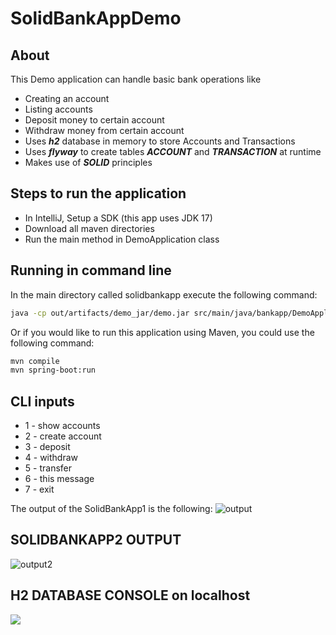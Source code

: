 # SolidBankAppDemo

## About
This Demo application can handle basic bank operations like
- Creating an account
- Listing accounts
- Deposit money to certain account
- Withdraw money from certain account
- Uses ***h2*** database in memory to store Accounts and Transactions
- Uses ***flyway*** to create tables ***ACCOUNT*** and ***TRANSACTION*** at runtime
- Makes use of ***SOLID*** principles


## Steps to run the application
- In IntelliJ, Setup a SDK (this app uses JDK 17)
- Download all maven directories
- Run the main method in DemoApplication class

## Running in command line
In the main directory called solidbankapp execute the following command:
```bash
java -cp out/artifacts/demo_jar/demo.jar src/main/java/bankapp/DemoApplication.java
```
Or if you would like to run this application using Maven, you could use the following command:
```bash
mvn compile
mvn spring-boot:run
```

## CLI inputs
- 1 - show accounts  
- 2 - create account  
- 3 - deposit  
- 4 - withdraw  
- 5 - transfer  
- 6 - this message  
- 7 - exit  

The output of the SolidBankApp1 is the following:
![output](https://i.imgur.com/UQI2hFs.png)

## SOLIDBANKAPP2 OUTPUT
![output2](https://i.imgur.com/X9ePcz5.png)


## H2 DATABASE CONSOLE on localhost
![](https://i.imgur.com/k87Z1XT.png)
